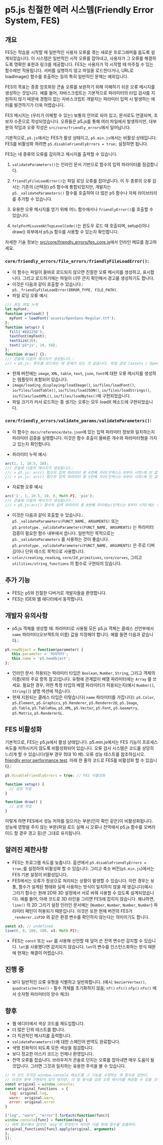 # p5.js 친절한 에러 시스템(Friendly Error System, FES)

## 개요

FES는 학습을 시작할 때 일반적인 사용자 오류를 겪는 새로운 프로그래머를 돕도록 설계되었습니다. 이 시스템은 일반적인 시작 오류를 잡아내고, 사용자가 그 오류를 해결하도록 명확한 표현과 링크를 제공합니다. FES는 사용자가 막 시작할 때 마주칠 수 있는 함수에만 적용됩니다. 서버를 실행하지 않고 파일을 로드한다거나, URL로 loadImage() 함수를 호출하는 등의 특히 일반적인 문제는 예외입니다.  

FES의 목표는 종종 암호화된 콘솔 오류를 보완하기 위해 이해하기 쉬운 오류 메시지를 생성하는 것입니다. 예를 들어, 자바스크립트는 기본적으로 파라미터의 타입 검사를 지원하지 않기 때문에 경험이 없는 자바스크립트 개발자는 파라미터 입력 시 발생하는 에러를 발견하기가 더욱 어렵습니다.

FES 메시지는 (우리가 이해할 수 있는) 보통의 언어로 되어 있고, 문서로도 연결되며, 초보자 수준으로 작성되었습니다. 오류들은 p5.js를 통해 여러 파일에서 발생하지만, 대부분의 작업과 오류 작성은 `src/core/friendly_errors`에서 일어납니다.

기본적으로, `p5.js`에서는 FES가 활성 상태이고, `p5.min.js`에서는 비활성 상태입니다. FES를 비활성화 하려면 `p5.disableFriendlyErrors = true;` 설정하면 됩니다.

FES는 네 종류의 오류를 감지하고 메시지를 출력할 수 있습니다.

1. `validateParameters()`는 인라인 문서 기반으로 함수의 입력 파라미터를 점검합니다.

2. `friendlyFileLoadError()`는 파일 로딩 오류를 잡아냅니다. 이 두 종류의 오류 검사는 기존의 (선택된) p5 함수에 통합되었지만, 개발자는 `p5._validateParameters()` 함수를 호출하여 더 많은 p5 함수나 자체 라이브러리를 추가할 수 있습니다.

3. 유용한 오류 메시지를 얻기 위해 어느 함수에서나 `friendlyError()`를 호출할 수 있습니다.

4. `helpForMisusedAtTopLevelCode()`는 윈도우 로드 때 호출되며, setup()이나 draw() 외부에서 p5.js 함수를 사용할 수 있는지 확인합니다.

자세한 기술 정보는 [src/core/friendly_errors/fes_core.js](https://github.com/processing/p5.js/blob/main/src/core/friendly_errors/fes_core.js)에서 인라인 메모를 참고하세요.

### `core/friendly_errors/file_errors/friendlyFileLoadError()`: 
* 이 함수는 파일이 올바로 로드되지 않으면 친절한 오류 메시지를 생성하고, 표시합니다. 그리고 로드하기에는 파일이 너무 큰지 확인해서 경고를 생성하기도 합니다.
* 이것은 다음과 같이 호출할 수 있습니다.: `p5._friendlyFileLoadError(ERROR_TYPE, FILE_PATH)`.
* 파일 로딩 오류 예시:
```javascript
/// 폰트 파일 누락
let myFont;
function preload() {
  myFont = loadFont('assets/OpenSans-Regular.ttf');
};
function setup() {
  fill('#ED225D');
  textFont(myFont);
  textSize(36);
  text('p5*js', 10, 50);
};
function draw() {};
/// 콘솔에 다음의 메시지가 생성됩니다.:
/// > p5.js: 폰트를 로드하는 데 문제가 있는 것 같습니다. 파일 경로 [assets / OpenSans-Regular.ttf]가 올바른지, 폰트를 온라인 호스팅하는지, 또는 로컬 서버가 실행 중인지 확인하십시오.

```
* 현재 버전에는 `image`, `XML`, `table`, `text`, `json`, `font`에 대한 오류 메시지를 생성하는 템플릿이 포함되어 있습니다.
* `image/loading_displaying/loadImage()`, `io/files/loadFont()`, `io/files/loadTable()`, `io/files/loadJSON()`, `io/files/loadStrings()`, `io/files/loadXML()`, `io/files/loadBytes()`에 구현되었습니다.
* 파일 크기가 커서 로드하는 중 생기는 오류는 모두 loadX 메소드에 구현되었습니다. 

### `core/friendly_errors/validate_params/validateParameters()`:
* 이 함수는 `docs/reference/data.json`에 있는 입력 파라미터 정보와 일치하는지 파라미터 검증을 실행합니다. 이것은 함수 호출이 올바른 개수와 파라미터형을 가지고 있는지 확인합니다.

* 파라미터 누락 예시:
```javascript
arc(1, 1, 10.5, 10);
/// 콘솔에 다음의 메시지가 생성됩니다.:
/// > pt.js: arc() 함수의 입력 파라미터 중 4번째 자리(인덱스는 0부터 시작)에 빈 값이 들어온 것 같습니다. 의도한 것이 아니라면, 이것은 종종 범위의 문제입니다.: [https://p5js.org/examples/data-variable-scope.html]. [https://p5js.org/reference/#p5/arc]
/// > pt.js: arc() 함수의 입력 파라미터 중 5번째 자리(인덱스는 0부터 시작)에 빈 값이 들어온 것 같습니다. 의도한 것이 아니라면, 이것은 종종 범위의 문제입니다.: [https://p5js.org/examples/data-variable-scope.html]. [https://p5js.org/reference/#p5/arc]

```
* 자료형 오류 예시:
```javascript
arc('1', 1, 10.5, 10, 0, Math.PI, 'pie');
/// 콘솔에 다음의 메시지가 생성됩니다.:
/// > p5.js:arc() 함수의 입력 파라미터 중 0번째 자리에는(인덱스는 0부터 시작)에는 숫자가 들어와야 하는데 문자열이 들어왔습니다. [https://p5js.org/reference/#p5/arc]
```
* 이것은 다음과 같이 호출할 수 있습니다.: `p5._validateParameters(FUNCT_NAME, ARGUMENTS)` 또는 `p5.prototype._validateParameters(FUNCT_NAME, ARGUMENTS)` 는 파라미터 검증이 필요한 함수 내부에서 씁니다. 일반적인 목적으로는 `p5._validateParameters` 를 사용하는 것이 좋습니다. `p5.prototype._validateParameters(FUNCT_NAME, ARGUMENTS)` 은 주로 디버깅이나 단위 테스트 목적으로 사용합니다.
* `color/creating_reading`, `core/2d_primitives`, `core/curves`, 그리고 `utilities/string_functions` 의 함수로 구현되어 있습니다. 

## 추가 기능
* FES는 p5와 친절한 디버거로 개발자들을 환영합니다.  
* FES는 IDE와 웹 에디터에서 동작합니다.

## 개발자 유의사항
* p5.js 객체를 생성할 때: 파라미터로 사용될 모든 p5.js 객체는 클래스 선언부에서 `name` 파라미터(오브젝트의 이름) 값을 지정해야 합니다. 예를 들면 다음과 같습니다.: 

```javascript 
p5.newObject = function(parameter) {
   this.parameter = '파라미터';
   this.name = 'p5.newObject';
};
```
* 인라인 문서: 허용되는 파라미터 타입은 `Boolean`, `Number`, `String`, 그리고 객체의 이름(위의 주요 항목 참고)입니다. 유형에 관계없이 배열 파라미터에는 `Array` 를 쓰세요. 필요한 경우, 어떤 특정 타입의 배열 파라미터가 허용되는지(예시 `Number[]`, `String[]`) 설명 섹션에 적습니다.
* 현재 지원되는 클래스 타입은 이렇습니다( `name` 파라미터를 가집니다): `p5.Color`, `p5.Element`, `p5.Graphics`, `p5.Renderer`, `p5.Renderer2D`, `p5.Image`, `p5.Table`, `p5.TableRow`, `p5.XML`, `p5.Vector`, `p5.Font`, `p5.Geometry`, `p5.Matrix`, `p5.RendererGL`.

## FES 비활성화

기본적으로, FES는 p5.js에서 활성 상태입니다. p5.min.js에서는 FES 기능이 프로세스 속도를 저하시키지 않도록 비활성화되어 있습니다. 오류 검사 시스템은 코드를 상당히 느리게 할 수 있습니다(일부 경우 최대 10 배). 오류 성능 테스트를 참조하십시오. [friendly error performance test](https://github.com/processing/p5.js-website/tree/main/src/assets/learn/performance/code/friendly-error-system/).
아래 한 줄의 코드로 FES를 비활성화 할 수 있습니다.:

```javascript
p5.disableFriendlyErrors = true; // FES 비활성화

function setup() {
  // 설정 작업
}

function draw() {
  // 실행 작업
}
```

이렇게 하면 FES에서 성능 저하를 일으키는 부분(인자 확인 같은)이 비활성화됩니다. 성능에 영향을 주지 않는 부분(파일 로드 실패 시 오류나 전역에서 p5.js 함수를 오버라이드 할 경우 경고 등)은 그대로 유지됩니다.

## 알려진 제한사항
* FES는 프로그램 속도를 늦춥니다. 옵션에서 `p5.disableFriendlyErrors = true;`를 설정하여 비활성화 할 수 있습니다. 그리고 축소 버전(`p5.min.js`)에서는 FES 기본 설정이 비활성입니다.
* FES에서는 오류가 정상으로 처리되는 상황이 발생할 수 있습니다. 이런 경우는 보통, 함수가 설계된 형태와 실제 사용하는 방식이 일치하지 않을 때 생깁니다(예시: 그리기 함수는 원래 2D와 3D 설정에서 서로 바꿔 사용할 수 있도록 설계되었습니다). 예를 들어, 아래 코드로 3D 라인을 그리면 FES에 잡히지 않습니다. 왜냐하면, `line()` 의 2D 그리기 설정 인라인 문서에는 (`Number`, `Number`, `Number`, `Number`) 파라미터 패턴이 허용되기 때문입니다. 이것은 또한 현재 버전의 FES가 `_renderer.isP3D` 와 같은 환경 변수를 확인하지 않는다는 의미이기도 합니다.
```javascript 
const x3; // undefined
line(0, 0, 100, 100, x3, Math.PI);
```
 * FES는 `const` 또는 `var` 를 사용해 선언할 때 덮어 쓴 전역 변수만 감지할 수 있습니다. `let`을 사용했다면 감지되지 않습니다. `let`이 변수를 인스턴스화하는 방식 때문에 현재는 해결이 어렵습니다.

## 진행 중
* 보다 일반적인 오류 유형을 식별하고 일반화합니다. (예시: `bezierVertex()`, `quadraticVertex()` - 필수 객체를 초기화하지 않음; `nf()` `nfc()` `nfp()` `nfs()` 에서 숫자형 파라미터의 양수 체크)

## 향후
* 웹 에디터에서 색상 코드를 재도입합니다.
* 더 많은 단위 테스트를 합니다.
* 더 직관적인 메시지를 출력합니다.
* `validateParameters()`에 대한 스페인어 번역도 완료합니다.
* 색맹 친화적이 되도록 모든 색상을 점검합니다.
* 보다 정교한 아스키 코드는 언제나 환영입니다.
* 전역 오류를 잡습니다. 브라우저가 콘솔로 던지는 오류를 잡아내면 매우 도움이 될 것입니다. 그러면 그것과 일치하는 유용한 주석을 볼 수 있습니다.

```javascript
// 이 코드 조각은 window.console 메소드를 그 기능을 수정하는 새 함수로 감싼다.
// 이것은 현재 구현되어 있지 않지만, 더 잘 형식을 갖춘 오류 메시지를 제공할 수 있을 것이다.
const original = window.console;
const original_functions  = {
  log: original.log,
  warn:  original.warn,
  error: original.error
}

["log", "warn", "error"].forEach(function(func){
window.console[func] = function(msg) {
// 래퍼 함수에서 잡아낸 'msg'로 무엇인가 처리한 다음 원래 함수를 호출하라.
original_functions[func].apply(original, arguments)
};
});
```
